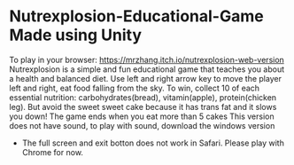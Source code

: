 # Nutrexplosion-Educational-Game Made using Unity
To play in your browser: https://mrzhang.itch.io/nutrexplosion-web-version
Nutrexplosion is a simple and fun educational game that teaches you about a health and balanced diet.
Use left and right arrow key to move the player left and right, eat food falling from the sky.
To win, collect 10 of each essential nutrition: carbohydrates(bread), vitamin(apple), protein(chicken leg).
But avoid the sweet sweet cake because it has trans fat and it slows you down! The game ends when you eat more than 5 cakes
This version does not have sound, to play with sound, download the windows version
* The full screen and exit botton does not work in Safari. Please play with Chrome for now.
